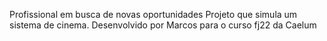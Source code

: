 Profissional em busca de novas oportunidades
Projeto que simula um sistema de cinema.
Desenvolvido por Marcos para o curso fj22 da Caelum